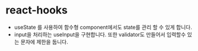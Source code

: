 # react-hooks

- useState 를 사용하여 함수형 component에서도 state를 관리 할 수 있게 합니다.
- input을 처리하는 useInput을 구현합니다. 또한 validator도 만들어서 입력할수 있는 문자에 제한을 둡니다. 